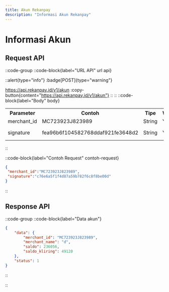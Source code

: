 ```yaml
---
title: Akun Rekanpay
description: "Informasi Akun Rekanpay"
---
```


# Informasi Akun

## Request API
::code-group
  ::code-block{label="URL API" url api}

::alert{type="info"}
:badge[POST]{type="warning"}

https://api.rekanpay.id/v1/akun
:copy-button{content="https://api.rekanpay.id/v1/akun"}
::
  ::
  ::code-block{label="Body" body}

  <table>
  <tr>
    <th>Parameter</th>
    <th>Contoh</th>
    <th>Tipe</th>
    <th>Wajib</th>
    <th>Keterangan</th>
  </tr>
   <tr>
    <td>merchant_id</td>
    <td>MC723923J823989</td>
    <td>String</td>
    <td>Ya</td>
    <td>Merchant ID</td>
  </tr>
   <tr>
    <td>signature</td>
    <td>fea96b6f104582768ddaf921fe3648d2</td>
    <td>String</td>
    <td>Ya</td>
    <td>formula md5 dari MERCHANT_ID:SECRET</td>
  </tr>
</table>
  ::

  ::code-block{label="Contoh Request" contoh-request}

   ```json
  {
    "merchant_id":"MC723923J823989",
    "signature":"c76e6a5f1f4d87a59b782f6c8f8be00d"
}

  ```

::


## Response API

::code-group
::code-block{label="Data akun"}
```json
{
    "data": {
        "merchant_id": "MC723923J823989",
        "merchant_name": "d",
        "saldo": 236056,
        "saldo_kliring": 49120
    },
    "status": 1
}
```
::


::

